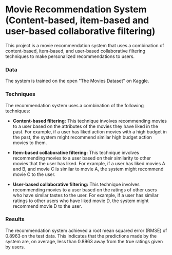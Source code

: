 # Movie Recommendation System (Content-based, item-based and user-based collaborative filtering)
This project is a movie recommendation system that uses a combination of content-based, item-based, and user-based collaborative filtering techniques to make personalized recommendations to users. 

### Data
The system is trained on the open "The Movies Dataset" on Kaggle.

### Techniques
The recommendation system uses a combination of the following techniques:

* **Content-based filtering:** This technique involves recommending movies to a user based on the attributes of the movies they have liked in the past. For example, if a user has liked action movies with a high budget in the past, the system might recommend similar high budget action movies to them.

* **Item-based collaborative filtering:** This technique involves recommending movies to a user based on their similarity to other movies that the user has liked. For example, if a user has liked movies A and B, and movie C is similar to movie A, the system might recommend movie C to the user.

* **User-based collaborative filtering:** This technique involves recommending movies to a user based on the ratings of other users who have similar tastes to the user. For example, if a user has similar ratings to other users who have liked movie D, the system might recommend movie D to the user.

### Results
The recommendation system achieved a root mean squared error (RMSE) of 0.8963 on the test data. This indicates that the predictions made by the system are, on average, less than 0.8963 away from the true ratings given by users.
